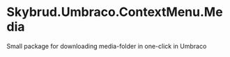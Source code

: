 # Skybrud.Umbraco.ContextMenu.Media
Small package for downloading media-folder in one-click in Umbraco
